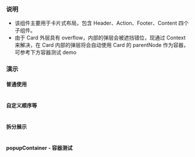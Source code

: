 ### 说明

-   该组件主要用于卡片式布局，包含 Header、Action、Footer、Content 四个子组件。
-   由于 Card 外层具有 overflow，内部的弹层会被遮挡错位，现通过 Context 来解决，在 Card 内部的弹层将会自动使用 Card 的 parentNode 作为容器，可参考下方容器测试 demo

### 演示

#### 普通使用

```js {"codepath": "card.jsx"}
```

#### 自定义顺序等

```js {"codepath": "custom.jsx"}
```

#### 拆分展示

```js {"codepath": "single.jsx"}
```

#### popupContainer - 容器测试

```js {"codepath": "popupContainer.jsx"}
```
